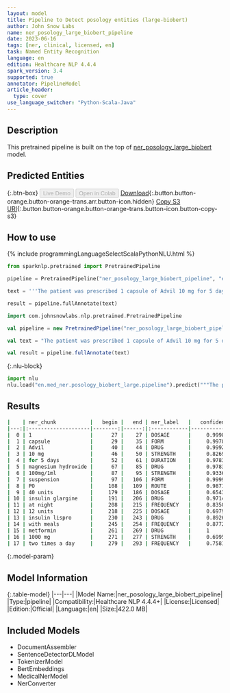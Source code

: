 ```yaml
---
layout: model
title: Pipeline to Detect posology entities (large-biobert)
author: John Snow Labs
name: ner_posology_large_biobert_pipeline
date: 2023-06-16
tags: [ner, clinical, licensed, en]
task: Named Entity Recognition
language: en
edition: Healthcare NLP 4.4.4
spark_version: 3.4
supported: true
annotator: PipelineModel
article_header:
  type: cover
use_language_switcher: "Python-Scala-Java"
---
```


## Description

This pretrained pipeline is built on the top of [ner_posology_large_biobert](https://nlp.johnsnowlabs.com/2021/04/01/ner_posology_large_biobert_en.html) model.

## Predicted Entities



{:.btn-box}
<button class="button button-orange" disabled>Live Demo</button>
<button class="button button-orange" disabled>Open in Colab</button>
[Download](https://s3.amazonaws.com/auxdata.johnsnowlabs.com/clinical/models/ner_posology_large_biobert_pipeline_en_4.4.4_3.4_1686929994446.zip){:.button.button-orange.button-orange-trans.arr.button-icon.hidden}
[Copy S3 URI](s3://auxdata.johnsnowlabs.com/clinical/models/ner_posology_large_biobert_pipeline_en_4.4.4_3.4_1686929994446.zip){:.button.button-orange.button-orange-trans.button-icon.button-copy-s3}

## How to use

<div class="tabs-box" markdown="1">
{% include programmingLanguageSelectScalaPythonNLU.html %}

```python
from sparknlp.pretrained import PretrainedPipeline

pipeline = PretrainedPipeline("ner_posology_large_biobert_pipeline", "en", "clinical/models")

text = '''The patient was prescribed 1 capsule of Advil 10 mg for 5 days and magnesium hydroxide 100mg/1ml suspension PO. He was seen by the endocrinology service and she was discharged on 40 units of insulin glargine at night, 12 units of insulin lispro with meals, and metformin 1000 mg two times a day.'''

result = pipeline.fullAnnotate(text)
```
```scala
import com.johnsnowlabs.nlp.pretrained.PretrainedPipeline

val pipeline = new PretrainedPipeline("ner_posology_large_biobert_pipeline", "en", "clinical/models")

val text = "The patient was prescribed 1 capsule of Advil 10 mg for 5 days and magnesium hydroxide 100mg/1ml suspension PO. He was seen by the endocrinology service and she was discharged on 40 units of insulin glargine at night, 12 units of insulin lispro with meals, and metformin 1000 mg two times a day."

val result = pipeline.fullAnnotate(text)
```


{:.nlu-block}
```python
import nlu
nlu.load("en.med_ner.posology_biobert_large.pipeline").predict("""The patient was prescribed 1 capsule of Advil 10 mg for 5 days and magnesium hydroxide 100mg/1ml suspension PO. He was seen by the endocrinology service and she was discharged on 40 units of insulin glargine at night, 12 units of insulin lispro with meals, and metformin 1000 mg two times a day.""")
```

</div>



## Results

```bash
|    | ner_chunk           |   begin |   end | ner_label   |   confidence |
|---:|:--------------------|--------:|------:|:------------|-------------:|
|  0 | 1                   |      27 |    27 | DOSAGE      |     0.9998   |
|  1 | capsule             |      29 |    35 | FORM        |     0.9978   |
|  2 | Advil               |      40 |    44 | DRUG        |     0.9992   |
|  3 | 10 mg               |      46 |    50 | STRENGTH    |     0.8269   |
|  4 | for 5 days          |      52 |    61 | DURATION    |     0.978333 |
|  5 | magnesium hydroxide |      67 |    85 | DRUG        |     0.9783   |
|  6 | 100mg/1ml           |      87 |    95 | STRENGTH    |     0.9336   |
|  7 | suspension          |      97 |   106 | FORM        |     0.9999   |
|  8 | PO                  |     108 |   109 | ROUTE       |     0.9871   |
|  9 | 40 units            |     179 |   186 | DOSAGE      |     0.6543   |
| 10 | insulin glargine    |     191 |   206 | DRUG        |     0.97145  |
| 11 | at night            |     208 |   215 | FREQUENCY   |     0.83505  |
| 12 | 12 units            |     218 |   225 | DOSAGE      |     0.69795  |
| 13 | insulin lispro      |     230 |   243 | DRUG        |     0.89265  |
| 14 | with meals          |     245 |   254 | FREQUENCY   |     0.8772   |
| 15 | metformin           |     261 |   269 | DRUG        |     1        |
| 16 | 1000 mg             |     271 |   277 | STRENGTH    |     0.69955  |
| 17 | two times a day     |     279 |   293 | FREQUENCY   |     0.758125 |
```

{:.model-param}
## Model Information

{:.table-model}
|---|---|
|Model Name:|ner_posology_large_biobert_pipeline|
|Type:|pipeline|
|Compatibility:|Healthcare NLP 4.4.4+|
|License:|Licensed|
|Edition:|Official|
|Language:|en|
|Size:|422.0 MB|

## Included Models

- DocumentAssembler
- SentenceDetectorDLModel
- TokenizerModel
- BertEmbeddings
- MedicalNerModel
- NerConverter